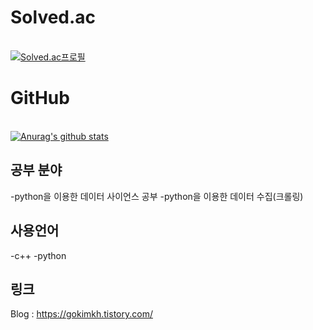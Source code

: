 # Solved.ac
<br>[![Solved.ac프로필](http://mazassumnida.wtf/api/v2/generate_badge?boj=gokimkq123)](https://solved.ac/gokimkq123)

# GitHub 
<br> [![Anurag's github stats](https://github-readme-stats.vercel.app/api?username=gokimkq123&show_icons=true&theme=onedark)](https://github.com/gokimkq123)

## 공부 분야
-python을 이용한 데이터 사이언스 공부
-python을 이용한 데이터 수집(크롤링)


## 사용언어
-c++
-python

## 링크
Blog : https://gokimkh.tistory.com/
